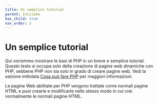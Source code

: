 ```yaml
---
title: Un semplice tutorial
parent: Iniziamo
has_child: true
nav_order: 3
---
```


# Un semplice tutorial
Qui vorremmo mostrare le basi di PHP in un breve e semplice tutorial. Questo testo si occupa solo della creazione di pagine web dinamiche con PHP, sebbene PHP non sia solo in grado di creare pagine web. Vedi la sezione intitolata [Cosa può fare PHP](./Iniz-WhatCanDo.html) per maggiori informazioni.

Le pagine Web abilitate per PHP vengono trattate come normali pagine HTML e puoi crearle e modificarle nello stesso modo in cui crei normalmente le normali pagine HTML.